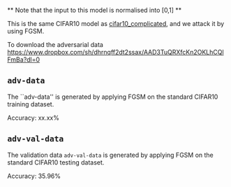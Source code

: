 
** Note that the input to this model is normalised into [0,1] **

This is the same CIFAR10 model as [cifar10_complicated](https://github.com/safednn-nasa/DNN-Repair/tree/master/examples/deepconcolic-benchmarks/cifar_complicated), and we attack it by using FGSM.

To download the adversarial data https://www.dropbox.com/sh/dhrnqff2dt2ssax/AAD3TuQRXfcKn2OKLhCQlFmBa?dl=0

## ``adv-data``
The ``adv-data'' is generated by applying FGSM on the standard CIFAR10 training dataset.

Accuracy: xx.xx%

## ``adv-val-data``
The validation data ``adv-val-data`` is generated by applying FGSM on the standard CIFAR10 testing dataset.

Accuracy: 35.96%
